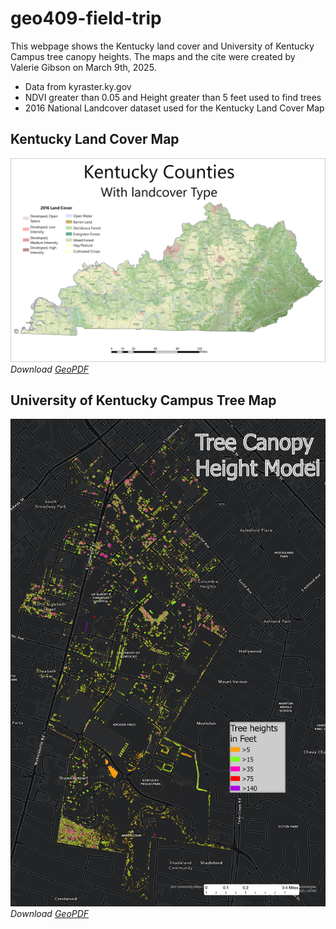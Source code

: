 # geo409-field-trip

This webpage shows the Kentucky land cover and University of Kentucky Campus tree canopy heights. The maps and the cite were created by Valerie Gibson on March 9th, 2025. 

* Data from kyraster.ky.gov
* NDVI greater than 0.05 and Height greater than 5 feet used to find trees
* 2016 National Landcover dataset used for the Kentucky Land Cover Map


## Kentucky Land Cover Map

![Kentucky Land Cover Map](Kentucky-Landcover.jpg)
*Download [GeoPDF](Kentucky-Landcover.pdf)*


## University of Kentucky Campus Tree Map

![Tree Canopy Map](Tree-Model.jpg)
*Download [GeoPDF](Tree-Model.pdf)*



